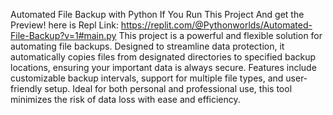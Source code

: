 Automated File Backup with Python
If You Run This Project And get the Preview! here is Repl Link: https://replit.com/@Pythonworlds/Automated-File-Backup?v=1#main.py
This project is a powerful and flexible solution for automating file backups.
Designed to streamline data protection, it automatically copies files from designated directories to specified backup locations,
ensuring your important data is always secure. Features include customizable backup intervals,
support for multiple file types, and user-friendly setup. 
Ideal for both personal and professional use, this tool minimizes the risk of data loss with ease and efficiency.
